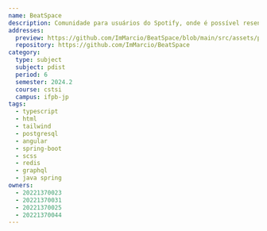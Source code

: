 ```yaml
---
name: BeatSpace
description: Comunidade para usuários do Spotify, onde é possível resenhar álbuns, seguir outros usuários, comentar e curtir resenhas, favoritar álbuns e criar playlists personalizadas, promovendo interação e compartilhamento musical.
addresses:
  preview: https://github.com/ImMarcio/BeatSpace/blob/main/src/assets/preview.png?raw=true
  repository: https://github.com/ImMarcio/BeatSpace
category:
  type: subject
  subject: pdist
  period: 6
  semester: 2024.2
  course: cstsi
  campus: ifpb-jp
tags:
  - typescript
  - html
  - tailwind
  - postgresql
  - angular
  - spring-boot
  - scss
  - redis
  - graphql
  - java spring
owners:
  - 20221370023
  - 20221370031
  - 20221370025
  - 20221370044
---
```

